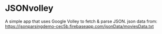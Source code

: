# JSONvolley
A simple app that uses Google Volley to fetch &amp; parse JSON.
json data from: https://jsonparsingdemo-cec5b.firebaseapp.com/jsonData/moviesData.txt
